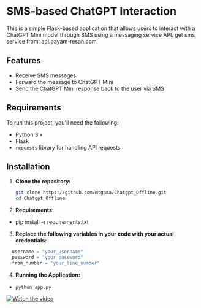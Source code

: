 # SMS-based ChatGPT Interaction

This is a simple Flask-based application that allows users to interact with a ChatGPT Mini model through SMS using a messaging service API.
get sms service from: api.payam-resan.com
## Features
- Receive SMS messages
- Forward the message to ChatGPT Mini
- Send the ChatGPT Mini response back to the user via SMS

## Requirements

To run this project, you'll need the following:
- Python 3.x
- Flask
- `requests` library for handling API requests

## Installation

1. **Clone the repository:**

   ```bash
   git clone https://github.com/Mtgama/Chatgpt_Offline.git
   cd Chatgpt_Offline
    ```
2. **Requirements:**

- pip install -r requirements.txt

3. **Replace the following variables in your code with your actual credentials:**
 ```py
   username = "your_username"
   password = "your_password"
   from_number = "your_line_number"
 ```

4. **Running the Application:**
- ```python app.py```



[![Watch the video](https://learningprofessor.com/wp-content/uploads/2020/03/video-300x300.png)](https://my.uupload.ir/p/VX7Kyrnb)